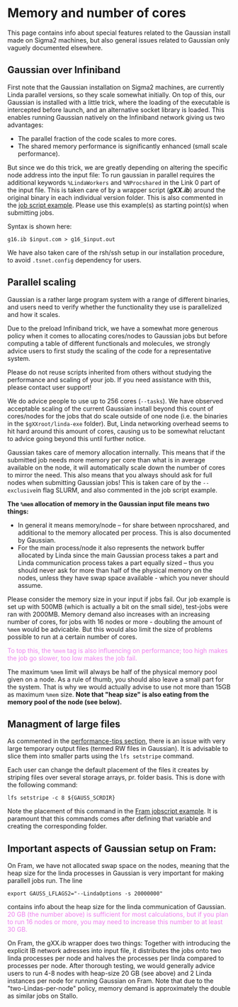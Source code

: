 # Memory and number of cores

This page contains info about special features related to the Gaussian install made on Sigma2 machines, but also general issues related to Gaussian only vaguely documented elsewhere.

## Gaussian over Infiniband
First note that the Gaussian installation on Sigma2 machines, are currently Linda parallel versions, so they scale somewhat initially. On top of this, our Gaussian is installed with a little trick, where the loading of the executable is intercepted before launch, and an alternative socket library is loaded. This enables running Gaussian natively on the Infiniband network giving us two advantages:

* The parallel fraction of the code scales to more cores.
* The shared memory performance is significantly enhanced (small scale performance).

But since we do this trick, we are greatly depending on altering the specific node address into the input file: To run gaussian in parallel requires the additional keywords `%LindaWorkers` and `%NProcshared` in the Link 0 part of the input file. This is taken care of by a wrapper script (***gXX.ib***) around the original binary in each individual version folder. This is also commented in the [job script example](../files/fram_g16.sh). Please use this example(s) as starting point(s) when submitting jobs.

Syntax is shown here:


	g16.ib $input.com > g16_$input.out

We have also taken care of the rsh/ssh setup in our installation procedure, to avoid `.tsnet.config` dependency for users.

## Parallel scaling
Gaussian is a rather large program system with a range of different binaries, and users need to verify whether the functionality they use is parallelized and how it scales.

Due to the preload Infiniband trick, we have a somewhat more generous policy when it comes to allocating cores/nodes to Gaussian jobs but before computing a table of different functionals and molecules, we strongly advice users to first study the scaling of the code for a representative system.

Please do not reuse scripts inherited from others without studying the performance and scaling of your job. If you need assistance with this, please contact user support!

We do advice people to use up to 256 cores (`--tasks`). We have observed acceptable scaling of the current Gaussian install beyond this count of cores/nodes for the jobs that do scale outside of one node (i.e. the binaries in the `$gXXroot/linda-exe` folder). But, Linda networking overhead seems to hit hard around this amount of cores, causing us to be somewhat reluctant to advice going beyond this until further notice.

Gaussian takes care of memory allocation internally. This means that if the submitted job needs more memory per core than what is in average available on the node, it will automatically scale down the number of cores to mirror the need. This also means that you always should ask for full nodes when submitting Gaussian jobs! This is taken care of by the `--exclusive`in flag SLURM, and also commented in the job script example.

**The `%mem` allocation of memory in the Gaussian input file means two things:**

* In general it means memory/node – for share between nprocshared, and additional to the memory allocated per process. This is also documented by Gaussian.
* For the main process/node it also represents the network buffer allocated by Linda since the main Gaussian process takes a part and Linda communication process takes a part equally sized – thus you should never ask for more than half of the physical memory on the nodes, unless they have swap space available - which you never should assume.

Please consider the memory size in your input if jobs fail. Our job example is set up with 500MB (which is actually a bit on the small side), test-jobs were ran with 2000MB. Memory demand also increases with an increasing number of cores, for jobs with 16 nodes or more - doubling the amount of `%mem` would be advicable. But this would also limit the size of problems possible to run at a certain number of cores.

<span style="color:violet"> To top this, the `%mem` tag is also influencing on performance; too high makes the job go slower, too low makes the job fail.</span>

The maximum `%mem` limit will always be half of the physical memory pool given on a node. As a rule of thumb, you should also leave a small part for the system. That is why we would actually advise to use not more than 15GB as maximum `%mem` size. **Note that "heap size" is also eating from the memory pool of the node (see below).**

## Managment of large files

As commented in the [performance-tips section](/files_storage/performance/lustre.md), there is an issue with very large temporary output files (termed RW files in Gaussian). It is advisable to slice them into smaller parts using the `lfs setstripe` command.

Each user can change the default placement of the files it creates by striping files over several storage arrays, pr. folder basis. This is done with the following command:

	lfs setstripe -c 8 ${GAUSS_SCRDIR}

Note the placement of this command in the [Fram jobscript example](../files/fram_g16.sh). It is paramount that this commands comes after defining that variable and creating the corresponding folder.

## Important aspects of Gaussian setup on Fram:

On Fram, we have not allocated swap space on the nodes, meaning that the heap size for the linda processes in Gaussian is very important for making parallell jobs run. The line

	export GAUSS_LFLAGS2="--LindaOptions -s 20000000"

contains info about the heap size for the linda communication of Gaussian. <span style="color:violet"> 20 GB (the number above) is sufficient for most calculations, but if you plan to run 16 nodes or more, you may need to increase this number to at least 30 GB.</span>

On Fram, the gXX.ib wrapper does two things: Together with introducing the  explicit IB network adresses into input file, it distributes the jobs onto two linda processes per node and halves the processes per linda compared to processes per node. After thorough testing, we would generally advice users to run 4-8 nodes with heap-size 20 GB (see above) and 2 Linda instances per node for running Gaussian on Fram. Note that due to the "two-Lindas-per-node" policy, memory demand is approximately the double as similar jobs on Stallo.



